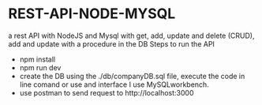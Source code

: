 # REST-API-NODE-MYSQL
a rest API with NodeJS and Mysql with get, add, update and delete (CRUD), add and update with a procedure in the DB
Steps to run the API
- npm install
- npm run dev
- create the DB using the ./db/companyDB.sql file, execute the code in line comand or use and interface I use MySQLworkbench.
- use postman to send request to http://localhost:3000
